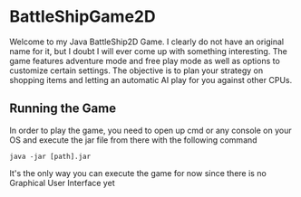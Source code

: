 # BattleShipGame2D
Welcome to my Java BattleShip2D Game. I clearly do not have an original name for it, but I doubt I will ever come up with something interesting. The game features adventure mode and free play mode as well as options to customize certain settings. The objective is to plan your strategy on shopping items and letting an automatic AI play for you against other CPUs.

## Running the Game
In order to play the game, you need to open up cmd or any console on your OS and execute the jar file from there with the following command 
```
java -jar [path].jar
```
It's the only way you can execute the game for now since there is no Graphical User Interface yet
